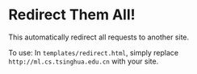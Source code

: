 Redirect Them All!
====

This automatically redirect all requests to another site. 

To use: In `templates/redirect.html`, simply replace `http://ml.cs.tsinghua.edu.cn` with your site.
